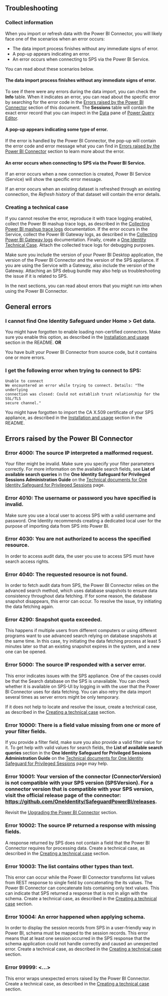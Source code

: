 ## Troubleshooting

### Collect information

When you import or refresh data with the Power BI Connector, you will likely face one of the scenarios when an error occurs:

- The data import process finishes without any immediate signs of error.
- A pop-up appears indicating an error.
- An error occurs when connecting to SPS via the Power BI Service.

You can read about these scenarios below.

#### The data import process finishes without any immediate signs of error.

To see if there were any errors during the data import, you can check the **Info** table. When it indicates an error, you can read about the specific error by searching for the error code in the [Errors raised by the Power BI Connector] section of this document. The **Sessions** table will contain the exact error record that you can inspect in the [Data] pane of [Power Query Editor].

#### A pop-up appears indicating some type of error.

If the error is handled by the Power BI Connector, the pop-up will contain the error code and error message what you can find in [Errors raised by the Power BI Connector] section to learn more about the error.

#### An error occurs when connecting to SPS via the Power BI Service.

If an error occurs when a new connection is created, Power BI Service (Service) will show the specific error message.

If an error oocurs when an existing dataset is refreshed through an existing connection, the _Refresh history_ of that dataset will contain the error details.

### Creating a technical case

If you cannot resolve the error, reproduce it with trace logging enabled, collect the Power BI mashup trace logs, as described in the [Collecting Power BI mashup trace logs] documentation. If the error occurs in the Service, collect the Power BI Gateway logs, as described in the [Collecting Power BI Gateway logs] documentation.
Finally, create a [One Identity Technical Case]. Attach the collected trace logs for debugging purposes.

Make sure you include the version of your Power BI Desktop application, the version of the Power BI Connector and the version of the SPS appliance. If you are using the Service with a Gateway, also include the version of the Gateway. Attaching an SPS debug bundle may also help us troubleshooting the issue if it is related to SPS.

In the next sections, you can read about errors that you might run into when using the Power BI Connector.

## General errors

### I cannot find One Identity Safeguard under Home > Get data.

You might have forgotten to enable loading non-certified connectors. Make sure you enable this option, as described in the [Installation and usage] section in the README. **OR**

You have built your Power BI Connector from source code, but it contains one or more errors.

### I get the following error when trying to connect to SPS:

```
Unable to connect
We encountered an error while trying to connect. Details: "The underlying
connection was closed: Could not establish trust relationship for the SSL/TLS
secure channel."
```

You might have forgotten to import the CA X.509 certificate of your SPS appliance, as described in the [Installation and usage] section in the README.

## Errors raised by the Power BI Connector

### Error 4000: The source IP interpreted a malformed request.

Your filter might be invalid. Make sure you specify your filter parameters correctly. For more information on the available search fields, see **List of available search queries** in the **One Identity Safeguard for Privileged Sessions Administration Guide** on the [Technical documents for One Identity Safeguard for Privileged Sessions] page.

### Error 4010: The username or password you have specified is invalid.

Make sure you use a local user to access SPS with a valid username and password. One Identity recommends creating a dedicated local user for the purpose of importing data from SPS into Power BI.

### Error 4030: You are not authorized to access the specified resource.

In order to access audit data, the user you use to access SPS must have search access rights.

### Error 4040: The requested resource is not found.

In order to fetch audit data from SPS, the Power BI Connector relies on the advanced search method, which uses database snapshots to ensure data consistency throughout data fetching. If for some reason, the database snapshot disappears, this error can occur. To resolve the issue, try initiating the data fetching again.

### Error 4290: Snapshot quota exceeded.

This happens if multiple users from different computers or using different programs want to use advanced search relying on database snapshots at the same time. In this case, try initiating the data fetching process at least 5 minutes later so that an existing snapshot expires in the system, and a new one can be opened.

### Error 5000: The source IP responded with a server error.

This error indicates issues with the SPS appliance. One of the causes could be that the Search database on the SPS is unavailable. You can check whether it is available on SPS-UI by logging in with the user that the Power BI Connector uses for data fetching. You can also retry the data import several times as server errors might be only temporary.

If it does not help to locate and resolve the issue, create a technical case, as described in the [Creating a technical case] section.

### Error 10000: There is a field value missing from one or more of your filter fields.

If you provide a filter field, make sure you also provide a valid filter value for it. To get help with valid values for search fields, the **List of available search queries** section in the **One Identity Safeguard for Privileged Sessions Administration Guide** on the [Technical documents for One Identity Safeguard for Privileged Sessions] page may help.

### Error 10001: Your version of the connector (ConnectorVersion) is not compatible with your SPS version (SPSVersion). For a connector version that is compatible with your SPS version, visit the official release page of the connector: https://github.com/OneIdentity/SafeguardPowerBI/releases.

Revisit the [Upgrading the Power BI Connector] section.

### Error 10002: The source IP returned a response with missing fields.

A response returned by SPS does not contain a field that the Power BI Connector requires for processing data. Create a technical case, as described in the [Creating a technical case] section.

### Error 10003: The list contains other types than text.

This error can occur while the Power BI Connector transforms list values from REST response to single field by concatenating the its values. The Power BI Connector can concatenate lists containing only text values. This can indicate that SPS returned a response that is not in align with the schema. Create a technical case, as described in the [Creating a technical case] section.

### Error 10004: An error happened when applying schema.

In order to display the session records from SPS in a user-friendly way in Power BI, schema must be mapped to the session records. This error means that at least one session occurred in the SPS response that the schema application could not handle correctly and caused an unexpected error. Create a technical case, as described in the [Creating a technical case] section.

### Error 99999: <...>

This error wraps unexpected errors raised by the Power BI Connector. Create a technical case, as described in the [Creating a technical case] section.

<!-- Links -->

[Creating a technical case]: #creating-a-technical-case
[Errors raised by the Power BI Connector]: #errors-raised-by-the-power-bi-connector

[Installation and usage]: README.md#installation-and-usage
[Upgrading the Power BI Connector]: README.md#upgrading-the-power-bi-connector

[Technical documents for One Identity Safeguard for Privileged Sessions]: https://support.oneidentity.com/one-identity-safeguard-for-privileged-sessions/technical-documents
[One Identity Technical Case]: https://support.oneidentity.com/create-service-request

[Collecting Power BI mashup trace logs]: https://learn.microsoft.com/en-us/power-bi/fundamentals/desktop-diagnostics#collecting-mashup-traces
[Collecting Power BI Gateway logs]: https://learn.microsoft.com/en-us/data-integration/gateway/service-gateway-tshoot#collect-logs-from-the-on-premises-data-gateway-app

[Power Query Editor]: https://learn.microsoft.com/en-us/power-bi/transform-model/desktop-query-overview#power-query-editor
[Data]: https://learn.microsoft.com/en-us/power-bi/transform-model/desktop-query-overview#the-center-data-pane
[Query Settings]: https://learn.microsoft.com/en-us/power-bi/transform-model/desktop-query-overview#the-right-query-settings-pane

<!-- Links END -->
